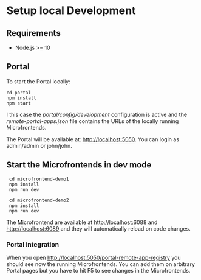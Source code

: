 
# Setup local Development

## Requirements

 * Node.js >= 10

## Portal

To start the Portal locally:

    cd portal
    npm install
    npm start

I this case the *portal/config/development* configuration is active and the
*remote-portal-apps.json* file contains the URLs of the locally running Microfrontends.

The Portal will be available at: [http://localhost:5050](http://localhost:5050).
You can login as admin/admin or john/john.

## Start the Microfrontends in dev mode

     cd microfrontend-demo1
     npm install
     npm run dev

     cd microfrontend-demo2
     npm install
     npm run dev

The Microfrontend are available at [http://localhost:6088](http://localhost:6088) and [http://localhost:6089](http://localhost:6089)
and they will automatically reload on code changes.

### Portal integration

When you open [http://localhost:5050/portal-remote-app-registry](http://localhost:5050/portal-remote-app-registry) you
should see now the running Microfrontends.
You can add them on arbitrary Portal pages but you have to hit F5 to see changes in the Microfrontends.
